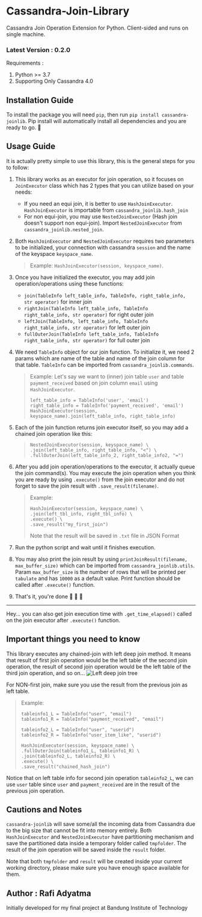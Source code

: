 # Cassandra-Join-Library
Cassandra Join Operation Extension for Python. Client-sided and runs on single machine.
### Latest Version : 0.2.0

Requirements :
1. Python >= 3.7
2. Supporting Only Cassandra 4.0

## Installation Guide
To install the package you will need `pip`, then run `pip install cassandra-joinlib`.
Pip install will automatically install all dependencies and you are ready to go. 🍻

## Usage Guide
It is actually pretty simple to use this library, this is the general steps for you to follow:
1. This library works as an executor for join operation, so it focuses on `JoinExecutor` class which has 2 types that you can utilize based on your needs:
    - If you need an equi join, it is better to use `HashJoinExecutor`. `HashJoinExecutor` is importable from `cassandra_joinlib.hash_join`
    - For non equi-join, you may use `NestedJoinExecutor` (Hash join doesn't support non equi-join). Import `NestedJoinExecutor` from `cassandra_joinlib.nested_join`. 
2. Both `HashJoinExecutor` and `NestedJoinExecutor` requires two parameters to be initialized, your connection with cassandra `session` and the name of the keyspace `keyspace_name`. 
    > Example: `HashJoinExecutor(session, keyspace_name)`.
4. Once you have initialized the executor, you may add join operation/operations using these functions:
   - `join(TableInfo left_table_info, TableInfo, right_table_info, str operator)` for inner join
   - `rightJoin(TableInfo left_table_info, TableInfo right_table_info, str operator)` for right outer join
   - `leftJoin(TableInfo, left_table_info, TableInfo right_table_info, str operator)` for left outer join
   - `fullOuterJoin(TableInfo left_table_info, TableInfo right_table_info, str operator)` for full outer join
5. We need `TableInfo` object for our join function. To initialize it, we need 2 params which are name of the table and name of the join column for that table. `TableInfo` can be imported from `cassandra_joinlib.commands`.
    > Example: Let's say we want to (inner) join table `user` and table `payment_received` based on join column `email` using `HashJoinExecutor`.
    > 
    > ```
    > left_table_info = TableInfo('user', 'email')
    > right_table_info = TableInfo('payment_received', 'email')
    > HashJoinExecutor(session, keyspace_name).join(left_table_info, right_table_info)
    > ```
5. Each of the join function returns join executor itself, so you may add a chained join operation like this:
    > ```
    > NestedJoinExecutor(session, keyspace_name) \
    > .join(left_table_info, right_table_info, "<") \
    > .fullOuterJoin(left_table_info_2, right_table_info2, "=")
    > ```
6. After you add join operation/operations to the executor, it actually queue the join command(s). You may execute the join operation when you think you are ready by using `.execute()` from the join executor and do not forget to save the join result with `.save_result(filename)`.
    > Example: 
    > ```
    > HashJoinExecutor(session, keyspace_name) \
    > .join(left_tbl_info, right_tbl_info) \
    > .execute() \
    > .save_result("my_first_join")
    > ```
    > Note that the result will be saved in `.txt` file in JSON Format

7. Run the python script and wait until it finishes execution. 
8. You may also print the join result by using `printJoinResult(filename, max_buffer_size)` which can be imported from `cassandra_joinlib.utils`. Param `max_buffer_size` is the number of rows that will be printed per `tabulate` and has `10000` as a default value. Print function should be called after `.execute()` function.
9. That's it, you're done 🥳 🥳 🥳
---

Hey... you can also get join execution time with `.get_time_elapsed()` called on the join executor after `.execute()` function.
## Important things you need to know
This library executes any chained-join with left deep join method. It means that result of first join operation would be the left table of the second join operation, the result of second join operation would be the left table of the third join operation, and so on...
![Left deep join tree](/assets/leftdeeptree.png)

For NON-first join, make sure you use the result from the previous join as left table. 
> Example:
> ```
> tableinfo1_L = TableInfo("user", "email")
> tableinfo1_R = TableInfo("payment_received", "email")
>
> tableinfo2_L = TableInfo("user", "userid")
> tableinfo2_R = TableInfo("user_item_like", "userid")
>
> HashJoinExecutor(session, keyspace_name) \
> .fullOuterJoin(tableinfo1_L, tableinfo1_R) \
> .join(tableinfo2_L, tableinfo2_R) \
> .execute() \
> .save_result("chained_hash_join")
> ```

Notice that on left table info for second join operation `tableinfo2_L`, we can use `user` table since `user` and `payment_received` are in the result of the previous join operation.

## Cautions and Notes
`cassandra-joinlib` will save some/all the incoming data from Cassandra due to the big size that cannot be fit into memory entirely. 
Both `HashJoinExecutor` and `NestedJoinExecutor` have partitioning mechanism and save the partitioned data inside a temporary folder called `tmpfolder`.
The result of the join operation will be saved inside the `result` folder.

Note that both `tmpfolder` and `result` will be created inside your current working directory, please make sure you have enough space available for them.




**Author : Rafi Adyatma**
---
Initially developed for my final project at Bandung Institute of Technology
